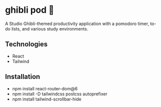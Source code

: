 # **ghibli pod 🌱**
A Studio Ghibli-themed productivity application with a pomodoro timer, to-do lists, and various study environments.

## **Technologies**
- React
- Tailwind

## **Installation**
- npm install react-router-dom@6
- npm install -D tailwindcss postcss autoprefixer
- npm install tailwind-scrollbar-hide
<!-- - npm install react-draggable -->